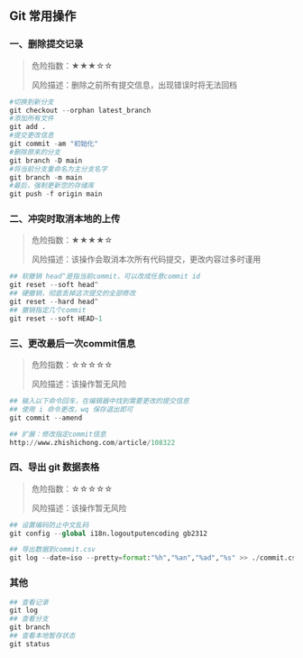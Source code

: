 ## Git 常用操作

### 一、删除提交记录

> 危险指数：★★★☆☆
>
> 风险描述：删除之前所有提交信息，出现错误时将无法回档

```python
#切换到新分支
git checkout --orphan latest_branch
#添加所有文件
git add .
#提交更改信息
git commit -am "初始化"
#删除原来的分支
git branch -D main
#将当前分支重命名为主分支名字
git branch -m main
#最后，强制更新您的存储库
git push -f origin main
```



### 二、冲突时取消本地的上传

> 危险指数：★★★★☆
>
> 风险描述：该操作会取消本次所有代码提交，更改内容过多时谨用

```python
## 软撤销 head^是指当前commit，可以改成任意commit id
git reset --soft head^
## 硬撤销，彻底丢掉这次提交的全部修改
git reset --hard head^
## 撤销指定几个commit
git reset --soft HEAD~1
```



### 三、更改最后一次commit信息

> 危险指数：☆☆☆☆☆
>
> 风险描述：该操作暂无风险

```python
## 输入以下命令回车，在编辑器中找到需要更改的提交信息
## 使用 i 命令更改，wq 保存退出即可
git commit --amend

## 扩展：修改指定commit信息
http://www.zhishichong.com/article/108322
```



### 四、导出 git 数据表格

> 危险指数：☆☆☆☆☆
>
> 风险描述：该操作暂无风险

```python
## 设置编码防止中文乱码
git config --global i18n.logoutputencoding gb2312

## 导出数据到commit.csv
git log --date=iso --pretty=format:"%h","%an","%ad","%s" >> ./commit.csv
```



### 其他

```python
## 查看记录
git log
## 查看分支
git branch
## 查看本地暂存状态
git status
```

